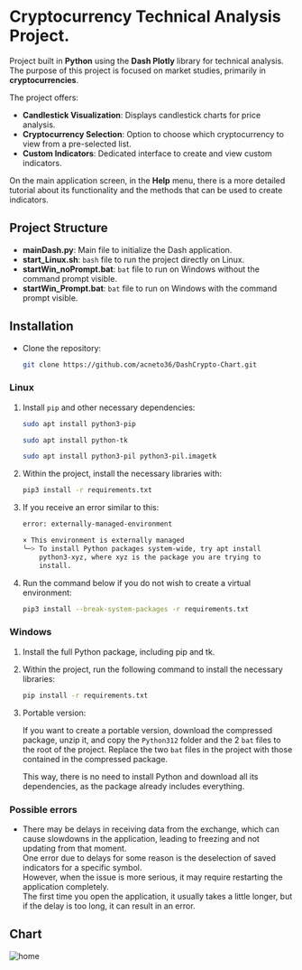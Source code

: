 
# Cryptocurrency Technical Analysis Project.

Project built in **Python** using the **Dash Plotly** library for technical analysis. The purpose of this project is focused on market studies, primarily in **cryptocurrencies**.

The project offers:
- **Candlestick Visualization**: Displays candlestick charts for price analysis.
- **Cryptocurrency Selection**:  Option to choose which cryptocurrency to view from a pre-selected list.
- **Custom Indicators**:         Dedicated interface to create and view custom indicators.

On the main application screen, in the **Help** menu, there is a more detailed tutorial about its functionality and the methods that can be used to create indicators.

## Project Structure

- **mainDash.py**:            Main file to initialize the Dash application.
- **start_Linux.sh**:        `bash` file to run the project directly on Linux.
- **startWin_noPrompt.bat**: `bat` file to run on Windows without the command prompt visible.
- **startWin_Prompt.bat**:   `bat` file to run on Windows with the command prompt visible.

## Installation

  - Clone the repository:
    ```bash
    git clone https://github.com/acneto36/DashCrypto-Chart.git
    ```

### Linux

1. Install `pip` and other necessary dependencies:
    ```bash
    sudo apt install python3-pip
    ```

    ```bash
    sudo apt install python-tk
    ```

    ```bash
    sudo apt install python3-pil python3-pil.imagetk


2. Within the project, install the necessary libraries with:

    ```bash
    pip3 install -r requirements.txt
    ```

3. If you receive an error similar to this:

    ```bash
    error: externally-managed-environment

    × This environment is externally managed
    ╰─> To install Python packages system-wide, try apt install
        python3-xyz, where xyz is the package you are trying to
        install.
    ```

4. Run the command below if you do not wish to create a virtual environment:

    ```bash
    pip3 install --break-system-packages -r requirements.txt
    ```
### Windows

1. Install the full Python package, including pip and tk.

2. Within the project, run the following command to install the necessary libraries:

   ```bash
   pip install -r requirements.txt
   ```

3. Portable version:

    If you want to create a portable version, download the compressed package, unzip it, and copy the 
    `Python312` folder and the 2 `bat` files to the root of the project.
    Replace the two `bat` files in the project with those contained in the compressed package.

    This way, there is no need to install Python and download all its dependencies, as the package already includes everything.

### Possible errors

  - There may be delays in receiving data from the exchange, which can cause slowdowns in the application, leading to freezing and not updating from that moment.  
    One error due to delays for some reason is the deselection of saved indicators for a specific symbol.  
    However, when the issue is more serious, it may require restarting the application completely.  
    The first time you open the application, it usually takes a little longer, but if the delay is too long, it can result in an error.

## Chart
![home](https://github.com/user-attachments/assets/fe47e12f-62da-4881-b8da-a974b8d1cc7d)
